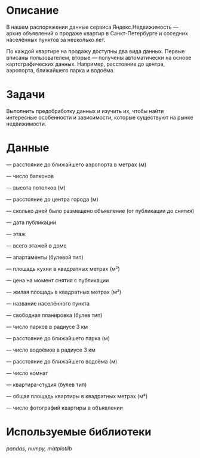 # Описание
В нашем распоряжении данные сервиса Яндекс.Недвижимость — архив объявлений о продаже квартир в Санкт-Петербурге и соседних населённых пунктов за несколько лет. 

По каждой квартире на продажу доступны два вида данных. Первые вписаны пользователем, вторые — получены автоматически на основе картографических данных. Например, расстояние до центра, аэропорта, ближайшего парка и водоёма. 
# Задачи
Выполнить предобработку данных и изучить их, чтобы найти интересные особенности и зависимости, которые существуют на рынке недвижимости.
# Данные
— расстояние до ближайшего аэропорта в метрах (м)

— число балконов

— высота потолков (м)

— расстояние до центра города (м)

— сколько дней было размещено объявление (от публикации до снятия)

— дата публикации

— этаж

— всего этажей в доме

— апартаменты (булевой тип)

— площадь кухни в квадратных метрах (м²)

— цена на момент снятия с публикации

— жилая площадь в квадратных метрах (м²)

— название населённого пункта

— свободная планировка (булев тип)

— число парков в радиусе 3 км

— расстояние до ближайшего парка (м)

— число водоёмов в радиусе 3 км

— расстояние до ближайшего водоёма (м)

— число комнат

— квартира-студия (булев тип)

— общая площадь квартиры в квадратных метрах (м²)

— число фотографий квартиры в объявлении
# Используемые библиотеки
*pandas, numpy, matplotlib*

